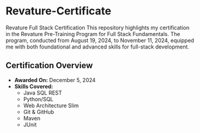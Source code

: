 # Revature-Certificate
Revature Full Stack Certification
This repository highlights my certification in the Revature Pre-Training Program for Full Stack Fundamentals. The program, conducted from August 19, 2024, to November 11, 2024, equipped me with both foundational and advanced skills for full-stack development.

## Certification Overview
- **Awarded On:** December 5, 2024
- **Skills Covered:**
  - Java SQL REST
  - Python/SQL
  - Web Architecture Slim
  - Git & GitHub
  - Maven
  - JUnit
